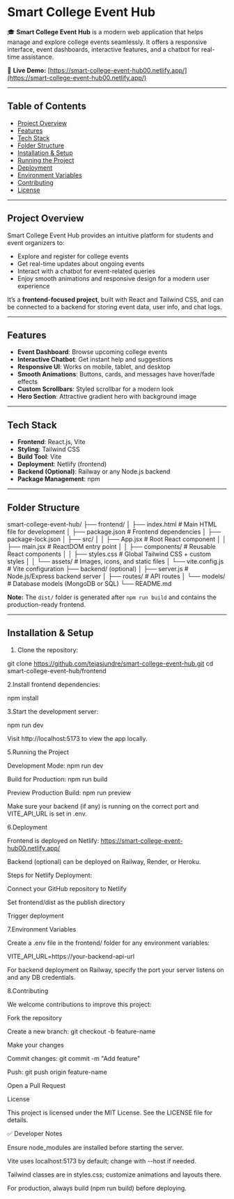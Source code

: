 # Smart College Event Hub

🎓 **Smart College Event Hub** is a modern web application that helps manage and explore college events seamlessly. It offers a responsive interface, event dashboards, interactive features, and a chatbot for real-time assistance.

🔗 **Live Demo:** [https://smart-college-event-hub00.netlify.app/](https://smart-college-event-hub00.netlify.app/)

---

## Table of Contents

- [Project Overview](#project-overview)  
- [Features](#features)  
- [Tech Stack](#tech-stack)  
- [Folder Structure](#folder-structure)  
- [Installation & Setup](#installation--setup)  
- [Running the Project](#running-the-project)  
- [Deployment](#deployment)  
- [Environment Variables](#environment-variables)  
- [Contributing](#contributing)  
- [License](#license)

---

## Project Overview

Smart College Event Hub provides an intuitive platform for students and event organizers to:

- Explore and register for college events
- Get real-time updates about ongoing events
- Interact with a chatbot for event-related queries
- Enjoy smooth animations and responsive design for a modern user experience

It’s a **frontend-focused project**, built with React and Tailwind CSS, and can be connected to a backend for storing event data, user info, and chat logs.

---

## Features

- **Event Dashboard**: Browse upcoming college events  
- **Interactive Chatbot**: Get instant help and suggestions  
- **Responsive UI**: Works on mobile, tablet, and desktop  
- **Smooth Animations**: Buttons, cards, and messages have hover/fade effects  
- **Custom Scrollbars**: Styled scrollbar for a modern look  
- **Hero Section**: Attractive gradient hero with background image  

---

## Tech Stack

- **Frontend**: React.js, Vite  
- **Styling**: Tailwind CSS  
- **Build Tool**: Vite  
- **Deployment**: Netlify (frontend)  
- **Backend (Optional)**: Railway or any Node.js backend  
- **Package Management**: npm  

---

## Folder Structure
smart-college-event-hub/
├── frontend/
│ ├── index.html # Main HTML file for development
│ ├── package.json # Frontend dependencies
│ ├── package-lock.json
│ ├── src/
│ │ ├── App.jsx # Root React component
│ │ ├── main.jsx # ReactDOM entry point
│ │ ├── components/ # Reusable React components
│ │ ├── styles.css # Global Tailwind CSS + custom styles
│ │ └── assets/ # Images, icons, and static files
│ └── vite.config.js # Vite configuration
├── backend/ (optional)
│ ├── server.js # Node.js/Express backend server
│ ├── routes/ # API routes
│ └── models/ # Database models (MongoDB or SQL)
└── README.md



**Note:** The `dist/` folder is generated after `npm run build` and contains the production-ready frontend.

---

## Installation & Setup

1. Clone the repository:

git clone https://github.com/tejasjundre/smart-college-event-hub.git
cd smart-college-event-hub/frontend


2.Install frontend dependencies:

npm install


3.Start the development server:

npm run dev


Visit http://localhost:5173
 to view the app locally.

5.Running the Project

Development Mode: npm run dev

Build for Production: npm run build

Preview Production Build: npm run preview

Make sure your backend (if any) is running on the correct port and VITE_API_URL is set in .env.

6.Deployment

Frontend is deployed on Netlify: https://smart-college-event-hub00.netlify.app/

Backend (optional) can be deployed on Railway, Render, or Heroku.

Steps for Netlify Deployment:

Connect your GitHub repository to Netlify

Set frontend/dist as the publish directory

Trigger deployment

7.Environment Variables

Create a .env file in the frontend/ folder for any environment variables:

VITE_API_URL=https://your-backend-api-url


For backend deployment on Railway, specify the port your server listens on and any DB credentials.

8.Contributing

We welcome contributions to improve this project:

Fork the repository

Create a new branch: git checkout -b feature-name

Make your changes

Commit changes: git commit -m "Add feature"

Push: git push origin feature-name

Open a Pull Request

License

This project is licensed under the MIT License. See the LICENSE
 file for details.

✅ Developer Notes

Ensure node_modules are installed before starting the server.

Vite uses localhost:5173 by default; change with --host if needed.

Tailwind classes are in styles.css; customize animations and layouts there.

For production, always build (npm run build) before deploying.

